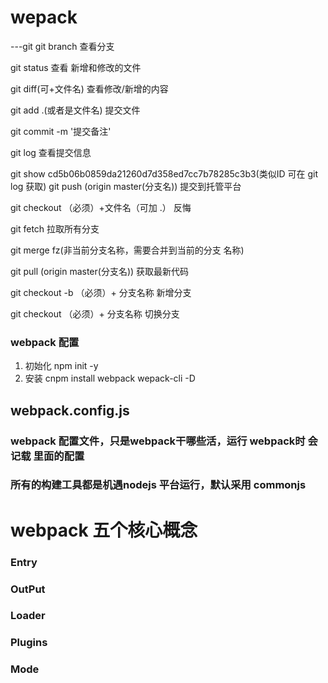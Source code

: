 # wepack

---git
 git branch  查看分支

 git status 查看 新增和修改的文件

 git diff(可+文件名) 查看修改/新增的内容

 git add .(或者是文件名)  提交文件

 git commit -m '提交备注'

 git log 查看提交信息

 git show cd5b06b0859da21260d7d358ed7cc7b78285c3b3(类似ID 可在 git log 获取) 
 git push (origin master(分支名)) 提交到托管平台

 git checkout （必须）+文件名（可加 .） 反悔 

 git fetch 拉取所有分支

 git merge fz(非当前分支名称，需要合并到当前的分支 名称)


 git pull (origin master(分支名)) 获取最新代码
 
   git checkout -b （必须）+ 分支名称 新增分支
 
  git checkout （必须）+ 分支名称 切换分支
 
 
 ### webpack 配置
1. 初始化 npm init -y
2. 安装 cnpm install webpack wepack-cli -D

## webpack.config.js
### webpack 配置文件，只是webpack干哪些活，运行 webpack时 会记载 里面的配置

### 所有的构建工具都是机遇nodejs 平台运行，默认采用 commonjs

# webpack 五个核心概念
### Entry
### OutPut
### Loader
### Plugins
### Mode




